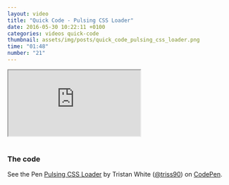 ```yaml
---
layout: video
title: "Quick Code - Pulsing CSS Loader"
date: 2016-05-30 10:22:11 +0100
categories: videos quick-code
thumbnail: assets/img/posts/quick_code_pulsing_css_loader.png
time: "01:48"
number: "21"
---
```


<div class="responsive-video">
   <iframe src="https://www.youtube.com/embed/-KHBwa3OPYc"></iframe>
</div>

<br>

### The code

<p data-height="400" data-theme-id="16012" data-slug-hash="XdRwXv" data-default-tab="result" data-user="triss90" data-embed-version="2" class="codepen">See the Pen <a href="https://codepen.io/triss90/pen/XdRwXv/">Pulsing CSS Loader</a> by Tristan  White (<a href="http://codepen.io/triss90">@triss90</a>) on <a href="http://codepen.io">CodePen</a>.</p>
<script async src="//assets.codepen.io/assets/embed/ei.js"></script>
